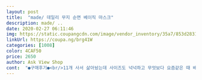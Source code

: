 ```yaml
---
layout: post 
title:  "made/ 데일리 무지 순면 베이직 마스크" 
description: made/ ..
date: 2020-02-27 06:11:46 
img: https://static.coupangcdn.com/image/vendor_inventory/35a7/853d28318b0cf7689263c446ff757265530f850b98effc3bfdb26b4e2be5.jpg 
linkUrl: https://coupa.ng/brg41W 
categories: [1008] 
color: 4CAF50 
price: 2650 
author: Ask View Shop 
cont:  "●구매후기●<br/>11개 사서 삶아놨는데 사이즈도 넉넉하고 무엇보다 요즘같은 때 배송약속을 지켜주셔서 정말 감사해요<br/>배송도 빨랐고 편하고 좋아요 다른 것들은 귀가 아파서 오래 쓰가 불편한데 이 아인 편해요<br/>판매자님 감사해요.<br/> 지금 이 전국적인 난리통에 다른 데 너무 불량이고 비양심적인 판매자들에 대한 후기글, 의심되는 글을 보고 반신반의했습니다.<br/> 우선은 이거라도 준비해 놓으려고 해요.<br/> 잘 빨아서 소독용 에탄올 한 번 뿌려서 쓸 예정입니다.<br/><br/>필터를 넣어 매일 갈고 마스크는 깨끗이 빨면 가장 위생적이겠어요.<br/><br/>" 
---
```

